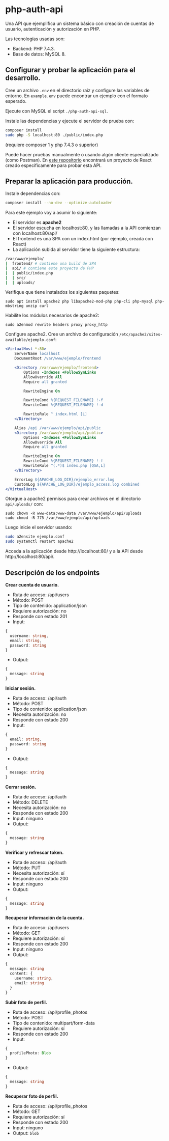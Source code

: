 # php-auth-api

Una API que ejemplifica un sistema básico con creación de cuentas de usuario, autenticación y autorización en PHP.

Las tecnologías usadas son:
* Backend: PHP 7.4.3.
* Base de datos: MySQL 8.


## Configurar y probar la aplicación para el desarrollo.

Cree un archivo `.env` en el directorio raíz y configure las variables de entorno. En `example.env` puede encontrar un ejemplo con el formato esperado.

Ejecute con MySQL el script `./php-auth-api-sql`.

Instale las dependencias y ejecute el servidor de prueba con:
```sh
composer install
sudo php -S localhost:80 ./public/index.php
```
(requiere composer 1 y php 7.4.3 o superior)

Puede hacer pruebas manualmente o usando algún cliente especializado (como Postman). En [este repositorio](https://github.com/conjunto-solucion/react-auth-client) encontrará un proyecto de React creado específicamente para probar esta API.

## Preparar la aplicación para producción.

Instale dependencias con:
```sh
composer install --no-dev --optimize-autoloader
```

Para este ejemplo voy a asumir lo siguiente:

* El servidor es **apache2**
* El servidor escucha en localhost:80, y las llamadas a la API comienzan con localhost:80/api/
* El frontend es una SPA con un index.html (por ejemplo, creada con React)
* La aplicación subida al servidor tiene la siguiente estructura:
```sh
/var/www/ejemplo/
|  frontend/ # contiene una build de SPA
|  api/ # contiene este proyecto de PHP
|  | public/index.php
|  | src/
|  | uploads/
```

Verifique que tiene instalados los siguientes paquetes:
```
sudo apt install apache2 php libapache2-mod-php php-cli php-mysql php-mbstring unzip curl
```

Habilite los módulos necesarios de apache2:
```
sudo a2enmod rewrite headers proxy proxy_http
```

Configure apache2. Cree un archivo de configuración `/etc/apache2/sites-available/ejemplo.conf`:

```apache
<VirtualHost *:80>
	ServerName localhost
	DocumentRoot /var/www/ejemplo/frontend

	<Directory /var/www/ejemplo/frontend>
		Options -Indexes +FollowSymLinks
		AllowOverride All
		Require all granted

		RewriteEngine On

		RewriteCond %{REQUEST_FILENAME} !-f
		RewriteCond %{REQUEST_FILENAME} !-d

		RewriteRule ^ index.html [L]
	</Directory>

	Alias /api /var/www/ejemplo/api/public
	<Directory /var/www/ejemplo/api/public>
		Options -Indexes +FollowSymLinks
		AllowOverride All
		Require all granted

		RewriteEngine On
		RewriteCond %{REQUEST_FILENAME} !-f
		RewriteRule ^(.*)$ index.php [QSA,L]
	</Directory>

	ErrorLog ${APACHE_LOG_DIR}/ejemplo_error.log
	CustomLog ${APACHE_LOG_DIR}/ejemplo_access.log combined
</VirtualHost>
```
Otorgue a apache2 permisos para crear archivos en el directorio `api/uploads/` con:
```
sudo chown -R www-data:www-data /var/www/ejemplo/api/uploads
sudo chmod -R 775 /var/www/ejemplo/api/uploads
```

Luego inicie el servidor usando:
```sh
sudo a2ensite ejemplo.conf
sudo systemctl restart apache2
```

Acceda a la aplicación desde http://localhost:80/ y a la API desde http://localhost:80/api/.

## Descripción de los endpoints

**Crear cuenta de usuario.**
* Ruta de acceso: /api/users
* Método: POST
* Tipo de contenido: application/json
* Requiere autorización: no
* Responde con estado 201
* Input:
```ts
{
  username: string,
  email: string,
  password: string
}
```
* Output:
```ts
{
  message: string
}
```

**Iniciar sesión.**
* Ruta de acceso: /api/auth
* Método: POST
* Tipo de contenido: application/json
* Necesita autorización: no
* Responde con estado 200
* Input:
```ts
{
  email: string,
  password: string
}
```
* Output:
```ts
{
  message: string 
}
```

**Cerrar sesión.**
* Ruta de acceso: /api/auth
* Método: DELETE
* Necesita autorización: no
* Responde con estado 200
* Input: ninguno
* Output:
```ts
{
  message: string 
}
```

**Verificar y refrescar token.**
* Ruta de acceso: /api/auth
* Método: PUT
* Necesita autorización: sí
* Responde con estado 200
* Input: ninguno
* Output:
```ts
{
  message: string 
}
```


**Recuperar información de la cuenta.**
* Ruta de acceso: /api/users
* Método: GET
* Requiere autorización: sí
* Responde con estado 200
* Input: ninguno
* Output:
```ts
{
  message: string
  content: {
    username: string,
    email: string
  }
}


```
**Subir foto de perfil.**
* Ruta de acceso: /api/profile_photos
* Método: POST
* Tipo de contenido: multipart/form-data
* Requiere autorización: sí
* Responde con estado 200
* Input:
```ts
{
  profilePhoto: Blob
}
```
* Output:
```ts
{
  message: string
}
```

**Recuperar foto de perfil.**
* Ruta de acceso: /api/profile_photos
* Método: GET
* Requiere autorización: sí
* Responde con estado 200
* Input: ninguno
* Output: `blob`